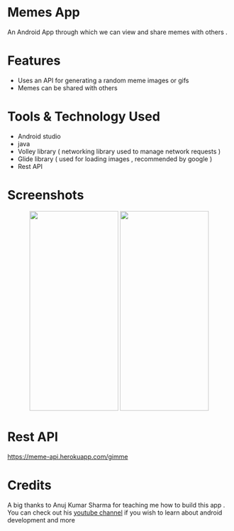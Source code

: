 # Memes App

An Android App through which we can view and share memes with others .

# Features

- Uses an API for generating a random meme images or gifs
- Memes can be shared with others 

# Tools & Technology Used

- Android studio
- java
- Volley library ( networking library used to manage network requests )
- Glide library ( used for loading images , recommended by google )
- Rest API

# Screenshots

<p align="center">
  <img src="https://user-images.githubusercontent.com/76201176/118447366-50ebfc00-b70e-11eb-821e-8fb17a45a60c.jpeg" width = "200" height = "450">
  <img src="https://user-images.githubusercontent.com/76201176/118447472-6fea8e00-b70e-11eb-960f-ce4d1d95fb68.jpeg" width = "200" height = "450">
</p>

# Rest API

https://meme-api.herokuapp.com/gimme

# Credits

A big thanks to Anuj Kumar Sharma for teaching me how to build this app . 
You can check out his [youtube channel](https://youtube.com/c/AnujBhaiya) if you wish to learn about android development and more  
